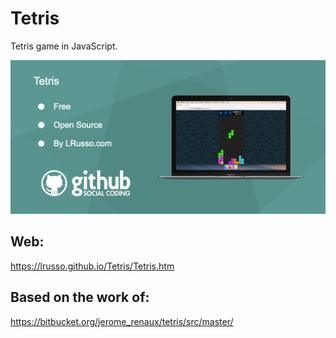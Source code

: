 # Tetris

Tetris game in JavaScript.

![alt screenshot](https://raw.githubusercontent.com/lrusso/Tetris/master/Tetris.png)

## Web:

https://lrusso.github.io/Tetris/Tetris.htm

## Based on the work of:

https://bitbucket.org/jerome_renaux/tetris/src/master/
